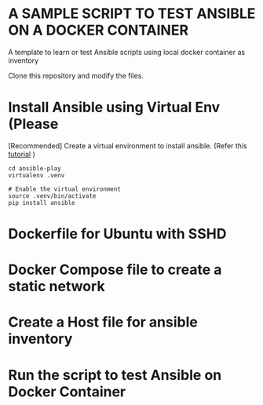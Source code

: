 # A SAMPLE SCRIPT TO TEST ANSIBLE ON A DOCKER CONTAINER
A template to learn or test Ansible scripts using local docker container as inventory

Clone this repository and modify the files.

# Install Ansible using Virtual Env (Please
[Recommended] Create a virtual environment to install ansible. 
(Refer this [tutorial](https://serversforhackers.com/c/an-ansible2-tutorial) )
```
cd ansible-play
virtualenv .venv 

# Enable the virtual environment
source .venv/bin/activate
pip install ansible
```

# Dockerfile for Ubuntu with SSHD

# Docker Compose file to create a static network

# Create a Host file for ansible inventory

# Run the script to test Ansible on Docker Container



